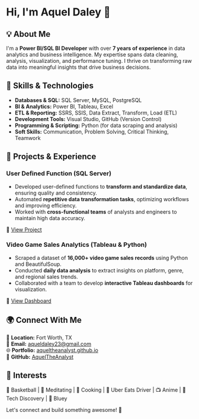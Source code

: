 # Hi, I'm Aquel Daley 👋

## 💡 About Me
I'm a **Power BI/SQL BI Developer** with over **7 years of experience** in data analytics and business intelligence. My expertise spans data cleaning, analysis, visualization, and performance tuning. I thrive on transforming raw data into meaningful insights that drive business decisions.

## 🔧 Skills & Technologies
- **Databases & SQL:** SQL Server, MySQL, PostgreSQL
- **BI & Analytics:** Power BI, Tableau, Excel
- **ETL & Reporting:** SSRS, SSIS, Data Extract, Transform, Load (ETL)
- **Development Tools:** Visual Studio, GitHub (Version Control)
- **Programming & Scripting:** Python (for data scraping and analysis)
- **Soft Skills:** Communication, Problem Solving, Critical Thinking, Teamwork

## 🚀 Projects & Experience
### **User Defined Function (SQL Server)**
- Developed user-defined functions to **transform and standardize data**, ensuring quality and consistency.
- Automated **repetitive data transformation tasks**, optimizing workflows and improving efficiency.
- Worked with **cross-functional teams** of analysts and engineers to maintain high data accuracy.

🔗 [View Project](https://github.com/AquelTheAnalyst/SQl_Queries/blob/main/SQL%20Queries/User%20Defined%20Function.sql)

### **Video Game Sales Analytics (Tableau & Python)**
- Scraped a dataset of **16,000+ video game sales records** using Python and BeautifulSoup.
- Conducted **daily data analysis** to extract insights on platform, genre, and regional sales trends.
- Collaborated with a team to develop **interactive Tableau dashboards** for visualization.

🔗 [View Dashboard](https://public.tableau.com/app/profile/aquel.daley/viz/VideoGameSales_16679558744540/Dashboard1)

## 🌍 Connect With Me
📍 **Location:** Fort Worth, TX  
📧 **Email:** [aqueldaley23@gmail.com](mailto:aqueldaley23@gmail.com)  
🌐 **Portfolio:** [aqueltheanalyst.github.io](https://aqueltheanalyst.github.io/)  
💼 **GitHub:** [AquelTheAnalyst](https://github.com/AquelTheAnalyst)  

## 🎯 Interests
🏀 Basketball | 🧘 Meditating | 🍳 Cooking | 🚗 Uber Eats Driver | 📺 Anime | 📡 Tech Discovery | 🎨 Bluey

Let's connect and build something awesome! 🚀



<!---
AquelTheAnalyst/AquelTheAnalyst is a ✨ special ✨ repository because its `README.md` (this file) appears on your GitHub profile.
You can click the Preview link to take a look at your changes.
--->
